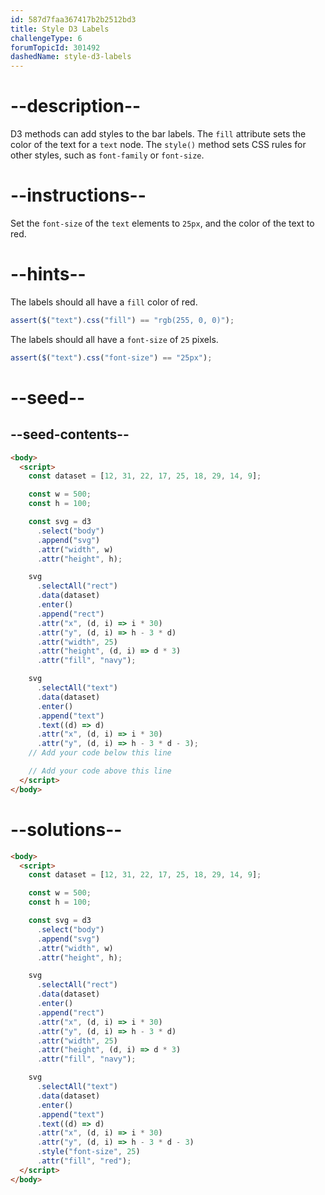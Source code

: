 ```yaml
---
id: 587d7faa367417b2b2512bd3
title: Style D3 Labels
challengeType: 6
forumTopicId: 301492
dashedName: style-d3-labels
---
```


# --description--

D3 methods can add styles to the bar labels. The `fill` attribute sets the color of the text for a `text` node. The `style()` method sets CSS rules for other styles, such as `font-family` or `font-size`.

# --instructions--

Set the `font-size` of the `text` elements to `25px`, and the color of the text to red.

# --hints--

The labels should all have a `fill` color of red.

```js
assert($("text").css("fill") == "rgb(255, 0, 0)");
```

The labels should all have a `font-size` of `25` pixels.

```js
assert($("text").css("font-size") == "25px");
```

# --seed--

## --seed-contents--

```html
<body>
  <script>
    const dataset = [12, 31, 22, 17, 25, 18, 29, 14, 9];

    const w = 500;
    const h = 100;

    const svg = d3
      .select("body")
      .append("svg")
      .attr("width", w)
      .attr("height", h);

    svg
      .selectAll("rect")
      .data(dataset)
      .enter()
      .append("rect")
      .attr("x", (d, i) => i * 30)
      .attr("y", (d, i) => h - 3 * d)
      .attr("width", 25)
      .attr("height", (d, i) => d * 3)
      .attr("fill", "navy");

    svg
      .selectAll("text")
      .data(dataset)
      .enter()
      .append("text")
      .text((d) => d)
      .attr("x", (d, i) => i * 30)
      .attr("y", (d, i) => h - 3 * d - 3);
    // Add your code below this line

    // Add your code above this line
  </script>
</body>
```

# --solutions--

```html
<body>
  <script>
    const dataset = [12, 31, 22, 17, 25, 18, 29, 14, 9];

    const w = 500;
    const h = 100;

    const svg = d3
      .select("body")
      .append("svg")
      .attr("width", w)
      .attr("height", h);

    svg
      .selectAll("rect")
      .data(dataset)
      .enter()
      .append("rect")
      .attr("x", (d, i) => i * 30)
      .attr("y", (d, i) => h - 3 * d)
      .attr("width", 25)
      .attr("height", (d, i) => d * 3)
      .attr("fill", "navy");

    svg
      .selectAll("text")
      .data(dataset)
      .enter()
      .append("text")
      .text((d) => d)
      .attr("x", (d, i) => i * 30)
      .attr("y", (d, i) => h - 3 * d - 3)
      .style("font-size", 25)
      .attr("fill", "red");
  </script>
</body>
```
